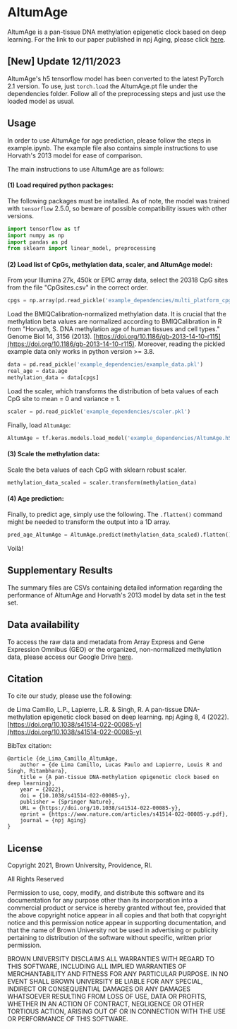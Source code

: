# AltumAge

AltumAge is a pan-tissue DNA methylation epigenetic clock based on deep learning. For the link to our paper published in npj Aging, please click [here](https://www.nature.com/articles/s41514-022-00085-y).

## [New] Update 12/11/2023

AltumAge's h5 tensorflow model has been converted to the latest PyTorch 2.1 version. To use, just ```torch.load``` the AltumAge.pt file under the dependencies folder. Follow all of the preprocessing steps and just use the loaded model as usual. 

## Usage

In order to use AltumAge for age prediction, please follow the steps in example.ipynb. The example file also contains simple instructions to use Horvath's 2013 model for ease of comparison.

The main instructions to use AltumAge are as follows:

#### (1) Load required python packages:

The following packages must be installed. As of note, the model was trained with ```tensorflow``` 2.5.0, so beware of possible compatibility issues with other versions.

```python
import tensorflow as tf
import numpy as np
import pandas as pd
from sklearn import linear_model, preprocessing
```

#### (2) Load list of CpGs, methylation data, scaler, and AltumAge model:

From your Illumina 27k, 450k or EPIC array data, select the 20318 CpG sites from the file "CpGsites.csv" in the correct order.

```python
cpgs = np.array(pd.read_pickle('example_dependencies/multi_platform_cpgs.pkl'))
```

Load the BMIQCalibration-normalized methylation data. It is crucial that the methylation beta values are normalized according to BMIQCalibration in R from "Horvath, S. DNA methylation age of human tissues and cell types." Genome Biol 14, 3156 (2013). [https://doi.org/10.1186/gb-2013-14-10-r115](https://doi.org/10.1186/gb-2013-14-10-r115). Moreover, reading the pickled example data only works in python version >= 3.8.

```python
data = pd.read_pickle('example_dependencies/example_data.pkl')
real_age = data.age
methylation_data = data[cpgs]
```

Load the scaler, which transforms the distribution of beta values of each CpG site to mean = 0 and variance = 1.

```python
scaler = pd.read_pickle('example_dependencies/scaler.pkl')
```

Finally, load ```AltumAge```:

```python
AltumAge = tf.keras.models.load_model('example_dependencies/AltumAge.h5')
```

#### (3) Scale the methylation data:

Scale the beta values of each CpG with sklearn robust scaler.

```python
methylation_data_scaled = scaler.transform(methylation_data)
```

#### (4) Age prediction:

Finally, to predict age, simply use the following. The ```.flatten()``` command might be needed to transform the output into a 1D array.

```python
pred_age_AltumAge = AltumAge.predict(methylation_data_scaled).flatten()
```

Voilà!


## Supplementary Results

The summary files are CSVs containing detailed information regarding the performance of AltumAge and Horvath's 2013 model by data set in the test set.

## Data availability

To access the raw data and metadata from Array Express and Gene Expression Omnibus (GEO) or the organized, non-normalized methylation data, please access our Google Drive [here](https://drive.google.com/drive/folders/1RH2JYmhOmsScaj_WMQfVwYjubkNTh5Oq?usp=sharing_eip&ts=60c67fb4).

## Citation

To cite our study, please use the following:

de Lima Camillo, L.P., Lapierre, L.R. & Singh, R. A pan-tissue DNA-methylation epigenetic clock based on deep learning. npj Aging 8, 4 (2022). [https://doi.org/10.1038/s41514-022-00085-y](https://doi.org/10.1038/s41514-022-00085-y)

BibTex citation:
```
@article {de_Lima_Camillo_AltumAge,
	author = {de Lima Camillo, Lucas Paulo and Lapierre, Louis R and Singh, Ritambhara},
	title = {A pan-tissue DNA-methylation epigenetic clock based on deep learning},
	year = {2022},
	doi = {10.1038/s41514-022-00085-y},
	publisher = {Springer Nature},
	URL = {https://doi.org/10.1038/s41514-022-00085-y},
	eprint = {https://www.nature.com/articles/s41514-022-00085-y.pdf},
	journal = {npj Aging}
}
```

## License

Copyright 2021, Brown University, Providence, RI.

All Rights Reserved

Permission to use, copy, modify, and distribute this software and
its documentation for any purpose other than its incorporation into a
commercial product or service is hereby granted without fee, provided
that the above copyright notice appear in all copies and that both
that copyright notice and this permission notice appear in supporting
documentation, and that the name of Brown University not be used in
advertising or publicity pertaining to distribution of the software
without specific, written prior permission.

BROWN UNIVERSITY DISCLAIMS ALL WARRANTIES WITH REGARD TO THIS SOFTWARE,
INCLUDING ALL IMPLIED WARRANTIES OF MERCHANTABILITY AND FITNESS FOR ANY
PARTICULAR PURPOSE.  IN NO EVENT SHALL BROWN UNIVERSITY BE LIABLE FOR
ANY SPECIAL, INDIRECT OR CONSEQUENTIAL DAMAGES OR ANY DAMAGES
WHATSOEVER RESULTING FROM LOSS OF USE, DATA OR PROFITS, WHETHER IN AN
ACTION OF CONTRACT, NEGLIGENCE OR OTHER TORTIOUS ACTION, ARISING OUT OF
OR IN CONNECTION WITH THE USE OR PERFORMANCE OF THIS SOFTWARE.

